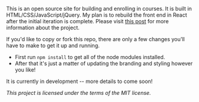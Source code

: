 This is an open source site for building and enrolling in courses. It is built in HTML/CSS/JavaScript/jQuery. My plan is to rebuild the front end in React after the initial iteration is complete. Please visit [this post](https://utopian.io/utopian-io/@jeffbernst/course-blocks-first-post-and-back-end) for more information about the project.

If you'd like to copy or fork this repo, there are only a few changes you'll have to make to get it up and running. 

- First run `npm install` to get all of the node modules installed. 
- After that it's just a matter of updating the branding and styling however you like!

It is currently in development -- more details to come soon!

_This project is licensed under the terms of the MIT license._